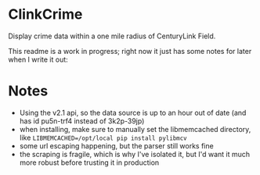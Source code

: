 # ClinkCrime
Display crime data within a one mile radius of CenturyLink Field.

This readme is a work in progress; right now it just has some notes for later when I write it out:

# Notes
- Using the v2.1 api, so the data source is up to an hour out of date (and has id pu5n-trf4 instead of 3k2p-39jp)
- when installing, make sure to manually set the libmemcached directory, like
    `LIBMEMCACHED=/opt/local pip install pylibmcv`
- some url escaping happening, but the parser still works fine
- the scraping is fragile, which is why I've isolated it, but I'd want it much more robust before trusting it in production
